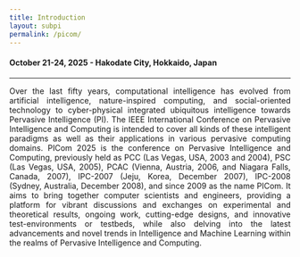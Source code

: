 ```yaml
---
title: Introduction
layout: subpi
permalink: /picom/
---
```


<div class="row">
<div class="col-md-10 mb-5">

<h4>October 21-24, 2025 - Hakodate City, Hokkaido, Japan</h4>
<hr/>

<p style="text-align:justify">
Over the last fifty years, computational intelligence has evolved from artificial intelligence, nature-inspired computing, and social-oriented technology to cyber-physical integrated ubiquitous intelligence towards Pervasive Intelligence (PI). The IEEE International Conference on Pervasive Intelligence and Computing is intended to cover all kinds of these intelligent paradigms as well as their applications in various pervasive computing domains. PICom 2025 is the conference on Pervasive Intelligence and Computing, previously held as PCC (Las Vegas, USA, 2003 and 2004), PSC (Las Vegas, USA, 2005), PCAC (Vienna, Austria, 2006, and Niagara Falls, Canada, 2007), IPC-2007 (Jeju, Korea, December 2007), IPC-2008 (Sydney, Australia, December 2008), and since 2009 as the name PICom. It aims to bring together computer scientists and engineers, providing a platform for vibrant discussions and exchanges on experimental and theoretical results, ongoing work, cutting-edge designs, and innovative test-environments or testbeds, while also delving into the latest advancements and novel trends in Intelligence and Machine Learning within the realms of Pervasive Intelligence and Computing.
</p>
<br/>
</div>
</div>
